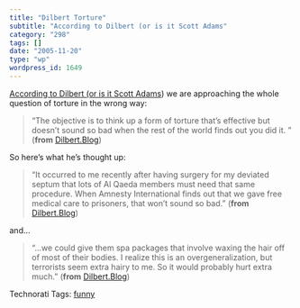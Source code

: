 ```yaml
---
title: "Dilbert Torture"
subtitle: "According to Dilbert (or is it Scott Adams"
category: "298"
tags: []
date: "2005-11-20"
type: "wp"
wordpress_id: 1649
---
```

[According to Dilbert (or is it Scott Adams](http://dilbertblog.typepad.com/the_dilbert_blog/2005/11/interrogation_t.html)) we are approaching the whole question of torture in the wrong way:

> “The objective is to think up a form of torture that’s effective but doesn’t sound so bad when the rest of the world finds out you did it. ” (**from** [Dilbert.Blog](http://dilbertblog.typepad.com/the_dilbert_blog/2005/11/interrogation_t.html))

So here’s what he’s thought up:

> “It occurred to me recently after having surgery for my deviated septum that lots of Al Qaeda members must need that same procedure. When Amnesty International finds out that we gave free medical care to prisoners, that won’t sound so bad.” (**from** [Dilbert.Blog](http://dilbertblog.typepad.com/the_dilbert_blog/2005/11/interrogation_t.html))

and…

> “…we could give them spa packages that involve waxing the hair off of most of their bodies. I realize this is an overgeneralization, but terrorists seem extra hairy to me. So it would probably hurt extra much.” (**from** [Dilbert.Blog](http://dilbertblog.typepad.com/the_dilbert_blog/2005/11/interrogation_t.html))

Technorati Tags: [funny](http://www.technorati.com/tag/funny)
